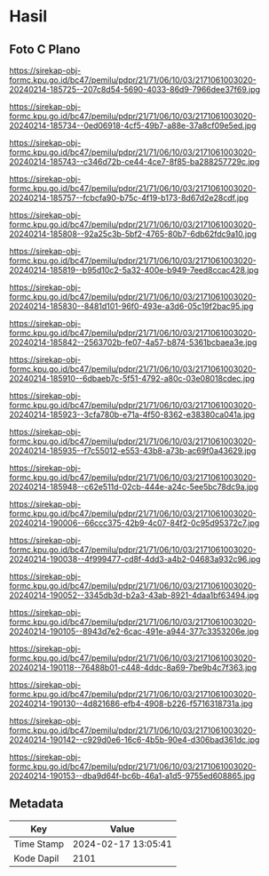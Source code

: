 # Hasil

## Foto C Plano

https://sirekap-obj-formc.kpu.go.id/bc47/pemilu/pdpr/21/71/06/10/03/2171061003020-20240214-185725--207c8d54-5690-4033-86d9-7966dee37f69.jpg

https://sirekap-obj-formc.kpu.go.id/bc47/pemilu/pdpr/21/71/06/10/03/2171061003020-20240214-185734--0ed06918-4cf5-49b7-a88e-37a8cf09e5ed.jpg

https://sirekap-obj-formc.kpu.go.id/bc47/pemilu/pdpr/21/71/06/10/03/2171061003020-20240214-185743--c346d72b-ce44-4ce7-8f85-ba288257729c.jpg

https://sirekap-obj-formc.kpu.go.id/bc47/pemilu/pdpr/21/71/06/10/03/2171061003020-20240214-185757--fcbcfa90-b75c-4f19-b173-8d67d2e28cdf.jpg

https://sirekap-obj-formc.kpu.go.id/bc47/pemilu/pdpr/21/71/06/10/03/2171061003020-20240214-185808--92a25c3b-5bf2-4765-80b7-6db62fdc9a10.jpg

https://sirekap-obj-formc.kpu.go.id/bc47/pemilu/pdpr/21/71/06/10/03/2171061003020-20240214-185819--b95d10c2-5a32-400e-b949-7eed8ccac428.jpg

https://sirekap-obj-formc.kpu.go.id/bc47/pemilu/pdpr/21/71/06/10/03/2171061003020-20240214-185830--8481d101-96f0-493e-a3d6-05c19f2bac95.jpg

https://sirekap-obj-formc.kpu.go.id/bc47/pemilu/pdpr/21/71/06/10/03/2171061003020-20240214-185842--2563702b-fe07-4a57-b874-5361bcbaea3e.jpg

https://sirekap-obj-formc.kpu.go.id/bc47/pemilu/pdpr/21/71/06/10/03/2171061003020-20240214-185910--6dbaeb7c-5f51-4792-a80c-03e08018cdec.jpg

https://sirekap-obj-formc.kpu.go.id/bc47/pemilu/pdpr/21/71/06/10/03/2171061003020-20240214-185923--3cfa780b-e71a-4f50-8362-e38380ca041a.jpg

https://sirekap-obj-formc.kpu.go.id/bc47/pemilu/pdpr/21/71/06/10/03/2171061003020-20240214-185935--f7c55012-e553-43b8-a73b-ac69f0a43629.jpg

https://sirekap-obj-formc.kpu.go.id/bc47/pemilu/pdpr/21/71/06/10/03/2171061003020-20240214-185948--c62e511d-02cb-444e-a24c-5ee5bc78dc9a.jpg

https://sirekap-obj-formc.kpu.go.id/bc47/pemilu/pdpr/21/71/06/10/03/2171061003020-20240214-190006--66ccc375-42b9-4c07-84f2-0c95d95372c7.jpg

https://sirekap-obj-formc.kpu.go.id/bc47/pemilu/pdpr/21/71/06/10/03/2171061003020-20240214-190038--4f999477-cd8f-4dd3-a4b2-04683a932c96.jpg

https://sirekap-obj-formc.kpu.go.id/bc47/pemilu/pdpr/21/71/06/10/03/2171061003020-20240214-190052--3345db3d-b2a3-43ab-8921-4daa1bf63494.jpg

https://sirekap-obj-formc.kpu.go.id/bc47/pemilu/pdpr/21/71/06/10/03/2171061003020-20240214-190105--8943d7e2-6cac-491e-a944-377c3353206e.jpg

https://sirekap-obj-formc.kpu.go.id/bc47/pemilu/pdpr/21/71/06/10/03/2171061003020-20240214-190118--76488b01-c448-4ddc-8a69-7be9b4c7f363.jpg

https://sirekap-obj-formc.kpu.go.id/bc47/pemilu/pdpr/21/71/06/10/03/2171061003020-20240214-190130--4d821686-efb4-4908-b226-f5716318731a.jpg

https://sirekap-obj-formc.kpu.go.id/bc47/pemilu/pdpr/21/71/06/10/03/2171061003020-20240214-190142--c929d0e6-16c6-4b5b-90e4-d306bad361dc.jpg

https://sirekap-obj-formc.kpu.go.id/bc47/pemilu/pdpr/21/71/06/10/03/2171061003020-20240214-190153--dba9d64f-bc6b-46a1-a1d5-9755ed608865.jpg


## Metadata

| Key        | Value               |
| ---------- | ------------------- |
| Time Stamp | 2024-02-17 13:05:41 |
| Kode Dapil | 2101                |



